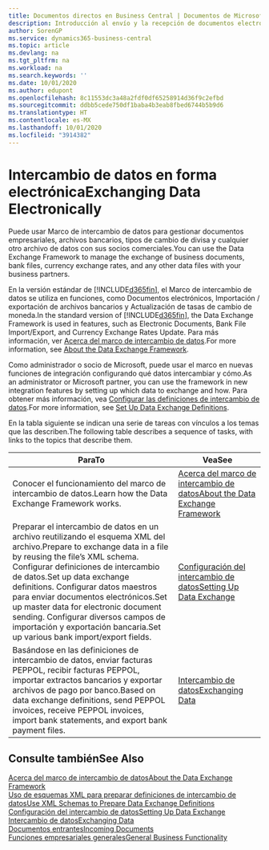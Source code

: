 ```yaml
---
title: Documentos directos en Business Central | Documentos de Microsoft
description: Introducción al envío y la recepción de documentos electrónicos en Business Central.
author: SorenGP
ms.service: dynamics365-business-central
ms.topic: article
ms.devlang: na
ms.tgt_pltfrm: na
ms.workload: na
ms.search.keywords: ''
ms.date: 10/01/2020
ms.author: edupont
ms.openlocfilehash: 8c11553dc3a48a2fdf0df65258914d36f9c2efbd
ms.sourcegitcommit: ddbb5cede750df1baba4b3eab8fbed6744b5b9d6
ms.translationtype: HT
ms.contentlocale: es-MX
ms.lasthandoff: 10/01/2020
ms.locfileid: "3914382"
---
```

# <a name="exchanging-data-electronically"></a><span data-ttu-id="5f582-103">Intercambio de datos en forma electrónica</span><span class="sxs-lookup"><span data-stu-id="5f582-103">Exchanging Data Electronically</span></span>
<span data-ttu-id="5f582-104">Puede usar Marco de intercambio de datos para gestionar documentos empresariales, archivos bancarios, tipos de cambio de divisa y cualquier otro archivo de datos con sus socios comerciales.</span><span class="sxs-lookup"><span data-stu-id="5f582-104">You can use the Data Exchange Framework to manage the exchange of business documents, bank files, currency exchange rates, and any other data files with your business partners.</span></span>

<span data-ttu-id="5f582-105">En la versión estándar de [!INCLUDE[d365fin](includes/d365fin_md.md)], el Marco de intercambio de datos se utiliza en funciones, como Documentos electrónicos, Importación / exportación de archivos bancarios y Actualización de tasas de cambio de moneda.</span><span class="sxs-lookup"><span data-stu-id="5f582-105">In the standard version of [!INCLUDE[d365fin](includes/d365fin_md.md)], the Data Exchange Framework is used in features, such as Electronic Documents, Bank File Import/Export, and Currency Exchange Rates Update.</span></span> <span data-ttu-id="5f582-106">Para más información, ver [Acerca del marco de intercambio de datos](across-about-the-data-exchange-framework.md).</span><span class="sxs-lookup"><span data-stu-id="5f582-106">For more information, see [About the Data Exchange Framework](across-about-the-data-exchange-framework.md).</span></span>

<span data-ttu-id="5f582-107">Como administrador o socio de Microsoft, puede usar el marco en nuevas funciones de integración configurando qué datos intercambiar y cómo.</span><span class="sxs-lookup"><span data-stu-id="5f582-107">As an administrator or Microsoft partner, you can use the framework in new integration features by setting up which data to exchange and how.</span></span> <span data-ttu-id="5f582-108">Para obtener más información, vea [Configurar las definiciones de intercambio de datos](across-how-to-set-up-data-exchange-definitions.md).</span><span class="sxs-lookup"><span data-stu-id="5f582-108">For more information, see [Set Up Data Exchange Definitions](across-how-to-set-up-data-exchange-definitions.md).</span></span>

<span data-ttu-id="5f582-109">En la tabla siguiente se indican una serie de tareas con vínculos a los temas que las describen.</span><span class="sxs-lookup"><span data-stu-id="5f582-109">The following table describes a sequence of tasks, with links to the topics that describe them.</span></span>  

|<span data-ttu-id="5f582-110">Para</span><span class="sxs-lookup"><span data-stu-id="5f582-110">To</span></span>|<span data-ttu-id="5f582-111">Vea</span><span class="sxs-lookup"><span data-stu-id="5f582-111">See</span></span>|  
|--------|---------|  
|<span data-ttu-id="5f582-112">Conocer el funcionamiento del marco de intercambio de datos.</span><span class="sxs-lookup"><span data-stu-id="5f582-112">Learn how the Data Exchange Framework works.</span></span>|[<span data-ttu-id="5f582-113">Acerca del marco de intercambio de datos</span><span class="sxs-lookup"><span data-stu-id="5f582-113">About the Data Exchange Framework</span></span>](across-about-the-data-exchange-framework.md)|  
|<span data-ttu-id="5f582-114">Preparar el intercambio de datos en un archivo reutilizando el esquema XML del archivo.</span><span class="sxs-lookup"><span data-stu-id="5f582-114">Prepare to exchange data in a file by reusing the file’s XML schema.</span></span> <span data-ttu-id="5f582-115">Configurar definiciones de intercambio de datos.</span><span class="sxs-lookup"><span data-stu-id="5f582-115">Set up data exchange definitions.</span></span> <span data-ttu-id="5f582-116">Configurar datos maestros para enviar documentos electrónicos.</span><span class="sxs-lookup"><span data-stu-id="5f582-116">Set up master data for electronic document sending.</span></span> <span data-ttu-id="5f582-117">Configurar diversos campos de importación y exportación bancaria.</span><span class="sxs-lookup"><span data-stu-id="5f582-117">Set up various bank import/export fields.</span></span>|[<span data-ttu-id="5f582-118">Configuración del intercambio de datos</span><span class="sxs-lookup"><span data-stu-id="5f582-118">Setting Up Data Exchange</span></span>](across-set-up-data-exchange.md)|  
|<span data-ttu-id="5f582-119">Basándose en las definiciones de intercambio de datos, enviar facturas PEPPOL, recibir facturas PEPPOL, importar extractos bancarios y exportar archivos de pago por banco.</span><span class="sxs-lookup"><span data-stu-id="5f582-119">Based on data exchange definitions, send PEPPOL invoices, receive PEPPOL invoices, import bank statements, and export bank payment files.</span></span>|[<span data-ttu-id="5f582-120">Intercambio de datos</span><span class="sxs-lookup"><span data-stu-id="5f582-120">Exchanging Data</span></span>](across-exchange-data.md)|  

## <a name="see-also"></a><span data-ttu-id="5f582-121">Consulte también</span><span class="sxs-lookup"><span data-stu-id="5f582-121">See Also</span></span>  
[<span data-ttu-id="5f582-122">Acerca del marco de intercambio de datos</span><span class="sxs-lookup"><span data-stu-id="5f582-122">About the Data Exchange Framework</span></span>](across-about-the-data-exchange-framework.md)  
[<span data-ttu-id="5f582-123">Uso de esquemas XML para preparar definiciones de intercambio de datos</span><span class="sxs-lookup"><span data-stu-id="5f582-123">Use XML Schemas to Prepare Data Exchange Definitions</span></span>](across-how-to-use-xml-schemas-to-prepare-data-exchange-definitions.md)  
[<span data-ttu-id="5f582-124">Configuración del intercambio de datos</span><span class="sxs-lookup"><span data-stu-id="5f582-124">Setting Up Data Exchange</span></span>](across-set-up-data-exchange.md)  
[<span data-ttu-id="5f582-125">Intercambio de datos</span><span class="sxs-lookup"><span data-stu-id="5f582-125">Exchanging Data</span></span>](across-exchange-data.md)  
[<span data-ttu-id="5f582-126">Documentos entrantes</span><span class="sxs-lookup"><span data-stu-id="5f582-126">Incoming Documents</span></span>](across-income-documents.md)  
[<span data-ttu-id="5f582-127">Funciones empresariales generales</span><span class="sxs-lookup"><span data-stu-id="5f582-127">General Business Functionality</span></span>](ui-across-business-areas.md)
